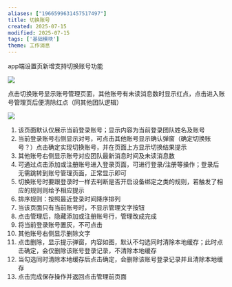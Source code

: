 ```yaml
---
aliases: ["1966599631457517497"]
title: 切换账号
created: 2025-07-15
modified: 2025-07-15
tags: ['基础模块']
theme: 工作消息
---
```


app端设置页新增支持切换账号功能

![](91c5a42e81353e5f71515b24622b5484.jpg)

点击切换账号显示账号管理页面，其他账号有未读消息数时显示红点，点击进入账号管理页后便清除红点（同其他团队逻辑）

![](a597d45d7abe2b4fec792963240676d8.jpg)

1. 该页面默认仅展示当前登录账号；显示内容为当前登录团队姓名及账号
2. 当前登录账号右侧显示对号，可点击其他账号显示确认弹窗（确定切换账号？）点击确定实现切换账号，并在页面上方显示切换结果提示
3. 其他账号右侧显示账号对应团队最新消息时间及未读消息数
4. 可通过点击添加或注册账号进入登录页面，可进行登录/注册等操作；登录后无需跳转到账号管理页面，正常显示即可
5. 切换账号时要跟登录时一样去判断是否开启设备绑定之类的规则，若触发了相应的规则则给予相应提示
6. 排序规则：按照最近登录时间降序排列
7. 当该页面只有当前账号时，不显示管理文字按钮
8. 点击管理后，隐藏添加或注册账号行，管理改成完成
9. 将当前登录账号置灰，不可点击
10. 其他账号右侧显示删除文字
11. 点击删除，显示提示弹窗，内容如图，默认不勾选同时清除本地缓存；此时点击确定，会仅删除该账号登录记录，不清除本地缓存
12. 当勾选同时清除本地缓存后点击确定，会删除该账号登录记录并且清除本地缓存
13. 点击完成保存操作并返回点击管理前页面